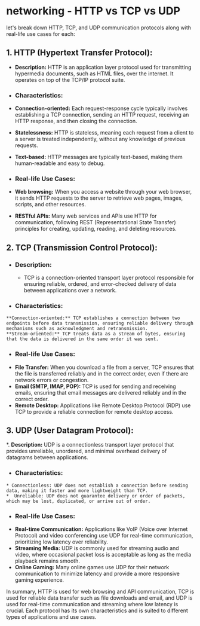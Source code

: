 # networking - HTTP vs TCP vs UDP

let's break down HTTP, TCP, and UDP communication protocols along with real-life use cases for each:

## 1. HTTP (Hypertext Transfer Protocol):
*  **Description:** HTTP is an application layer protocol used for transmitting hypermedia documents, such as HTML files, over the internet. It operates on top of the TCP/IP protocol suite.

  
*  ###  Characteristics:
  *  **Connection-oriented:** Each request-response cycle typically involves establishing a TCP connection, sending an HTTP request, receiving an HTTP response, and then closing the connection.
  *  **Statelessness:** HTTP is stateless, meaning each request from a client to a server is treated independently, without any knowledge of previous requests.
  *  **Text-based:** HTTP messages are typically text-based, making them human-readable and easy to debug.
    
*  ###  Real-life Use Cases:
  *  **Web browsing:** When you access a website through your web browser, it sends HTTP requests to the server to retrieve web pages, images, scripts, and other resources.
  *  **RESTful APIs:** Many web services and APIs use HTTP for communication, following REST (Representational State Transfer) principles for creating, updating, reading, and deleting resources.
    
## 2. TCP (Transmission Control Protocol):
  *  ###  Description:
        *  TCP is a connection-oriented transport layer protocol responsible for ensuring reliable, ordered, and error-checked delivery of data between applications over a network.
  
  *  ###  Characteristics:
    **Connection-oriented:** TCP establishes a connection between two endpoints before data transmission, ensuring reliable delivery through mechanisms such as acknowledgment and retransmission.
    **Stream-oriented:** TCP treats data as a stream of bytes, ensuring that the data is delivered in the same order it was sent.
    
*  ###  Real-life Use Cases:
  *  **File Transfer:** When you download a file from a server, TCP ensures that the file is transferred reliably and in the correct order, even if there are network errors or congestion.
  *  **Email (SMTP, IMAP, POP):** TCP is used for sending and receiving emails, ensuring that email messages are delivered reliably and in the correct order.
  *  **Remote Desktop:** Applications like Remote Desktop Protocol (RDP) use TCP to provide a reliable connection for remote desktop access.
    
## 3. UDP (User Datagram Protocol):
  *. **Description:** UDP is a connectionless transport layer protocol that provides unreliable, unordered, and minimal overhead delivery of datagrams between applications.
  *  ###  Characteristics:
    * Connectionless: UDP does not establish a connection before sending data, making it faster and more lightweight than TCP.
    *  Unreliable: UDP does not guarantee delivery or order of packets, which may be lost, duplicated, or arrive out of order.
    
  *  ###  Real-life Use Cases:
  *  **Real-time Communication:** Applications like VoIP (Voice over Internet Protocol) and video conferencing use UDP for real-time communication, prioritizing low latency over reliability.
  *  **Streaming Media:** UDP is commonly used for streaming audio and video, where occasional packet loss is acceptable as long as the media playback remains smooth.
  *  **Online Gaming:** Many online games use UDP for their network communication to minimize latency and provide a more responsive gaming experience.
    
  In summary, HTTP is used for web browsing and API communication, TCP is used for reliable data transfer such as file downloads and email, and UDP is used for real-time communication and streaming where low latency is crucial. Each protocol has its own characteristics and is suited to different types of applications and use cases.

